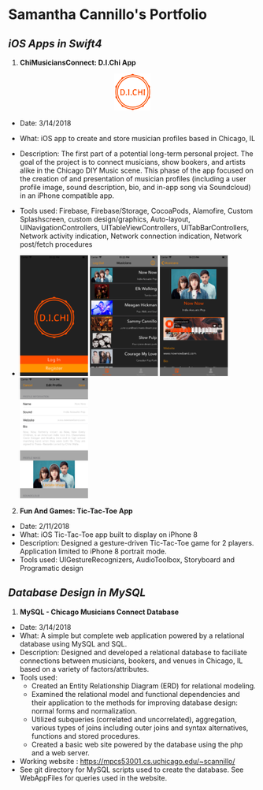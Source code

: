 # Samantha Cannillo's Portfolio

## _iOS Apps in Swift4_

1. **ChiMusiciansConnect: D.I.Chi App** 
<p align="center">
<img src="/images/orange_logo.png?raw=true" height="75px" width="75px" >
</p>

- Date: 3/14/2018
- What: iOS app to create and store musician profiles based in Chicago, IL
- Description: The first part of a potential long-term personal project. The goal of the project is to connect musicians, show bookers, and artists alike in the Chicago DIY Music scene. This phase of the app focused on the creation of and presentation of musician profiles (including a user profile image, sound description, bio, and in-app song via Soundcloud) in an iPhone compatible app.
- Tools used: Firebase, Firebase/Storage, CocoaPods, Alamofire, Custom Splashscreen, custom design/graphics, Auto-layout, UINavigationControllers, UITableViewControllers, UITabBarControllers, Network activity indication, Network connection indication, Network post/fetch procedures

- <img src="/images/simulator_front.png?raw=true" height="245px" width="138px" >    <img src="/images/simulator_table.png?raw=true" height="245px" width="138px" >    <img src="/images/simulator_profile.png?raw=true" height="245px" width="138px" >    <img src="/images/simulator_edit.png?raw=true" height="245px" width="138px" >



2. **Fun And Games: Tic-Tac-Toe App**

- Date: 2/11/2018
- What: iOS Tic-Tac-Toe app built to display on iPhone 8
- Description: Designed a gesture-driven Tic-Tac-Toe game for 2 players. Application limited to iPhone 8 portrait mode.
- Tools used: UIGestureRecognizers, AudioToolbox, Storyboard and Programatic design

## _Database Design in MySQL_

1. **MySQL - Chicago Musicians Connect Database**

- Date: 3/14/2018
- What: A simple but complete web application powered by a relational database using MySQL and SQL.
- Description: Designed and developed a relational database to faciliate connections between musicians, bookers, and venues in Chicago, IL based on a variety of factors/attributes.
- Tools used:
    - Created an Entity Relationship Diagram (ERD) for relational modeling.
    - Examined the relational model and functional dependencies and their application to the methods for improving database design: normal forms and normalization.
    - Utilized subqueries (correlated and uncorrelated), aggregation, various types of joins including outer joins and syntax alternatives, functions and stored procedures.
    - Created a basic web site powered by the database using the php and a web server.
- Working website : https://mpcs53001.cs.uchicago.edu/~scannillo/
- See git directory for MySQL scripts used to create the database. See WebAppFiles for queries used in the website.
